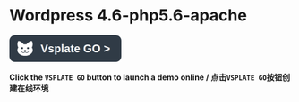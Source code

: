 # Wordpress 4.6-php5.6-apache

<a href="https://www.vsplate.com/?docker-compose=https://github.com/vsplate/dcenvs/wordpress/4.6-php5.6-apache"><img alt="VSPLATE GO" src="https://raw.githubusercontent.com/vsplate/images/master/vsgo_btn.png" width="200px"></a>

**Click the `VSPLATE GO` button to launch a demo online / 点击`VSPLATE GO`按钮创建在线环境**